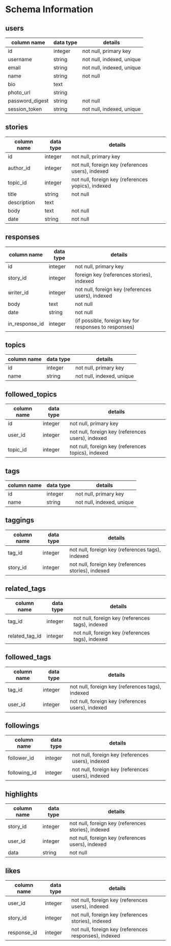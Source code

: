 # Schema Information

## users
column name     | data type | details
----------------|-----------|-----------------------
id              | integer   | not null, primary key
username        | string    | not null, indexed, unique
email           | string    | not null, indexed, unique
name            | string    | not null
bio             | text      |
photo_url       | string    |
password_digest | string    | not null
session_token   | string    | not null, indexed, unique

## stories
column name     | data type | details
----------------|-----------|-----------------------
id              | integer   | not null, primary key
author_id       | integer   | not null, foreign key (references users), indexed
topic_id        | integer   | not null, foreign key (references yopics), indexed
title           | string    | not null
description     | text      |
body            | text      | not null
date            | string    | not null

## responses
column name     | data type | details
----------------|-----------|-----------------------
id              | integer   | not null, primary key
story_id        | integer   | foreign key (references stories), indexed
writer_id       | integer   | not null, foreign key (references users), indexed
body            | text      | not null
date            | string    | not null
in_response_id  | integer   | (if possible, foreign key for responses to responses)

## topics
column name     | data type | details
----------------|-----------|-----------------------
id              | integer   | not null, primary key
name            | string    | not null, indexed, unique

## followed_topics
column name     | data type | details
----------------|-----------|-----------------------
id              | integer   | not null, primary key
user_id         | integer   | not null, foreign key (references users), indexed
topic_id        | integer   | not null, foreign key (references topics), indexed

## tags
column name     | data type | details
----------------|-----------|-----------------------
id              | integer   | not null, primary key
name            | string    | not null, indexed, unique

## taggings
column name     | data type | details
----------------|-----------|-----------------------
tag_id          | integer   | not null, foreign key (references tags), indexed
story_id        | integer   | not null, foreign key (references stories), indexed

## related_tags
column name     | data type | details
----------------|-----------|-----------------------
tag_id          | integer   | not null, foreign key (references tags), indexed
related_tag_id  | integer   | not null, foreign key (references tags), indexed

## followed_tags
column name     | data type | details
----------------|-----------|-----------------------
tag_id          | integer   | not null, foreign key (references tags), indexed
user_id         | integer   | not null, foreign key (references users), indexed

## followings
column name     | data type | details
----------------|-----------|-----------------------
follower_id     | integer   | not null, foreign key (references users), indexed
following_id    | integer   | not null, foreign key (references users), indexed

## highlights
column name     | data type | details
----------------|-----------|-----------------------
story_id        | integer   | not null, foreign key (references stories), indexed
user_id         | integer   | not null, foreign key (references users), indexed
data            | string    | not null

## likes
column name     | data type | details
----------------|-----------|-----------------------
user_id         | integer   | not null, foreign key (references users), indexed
story_id        | integer   | not null, foreign key (references stories), indexed
response_id     | integer   | not null, foreign key (references responses), indexed
